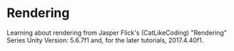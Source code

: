 # Rendering
Learning about rendering from Jasper Flick's (CatLikeCoding) "Rendering" Series
Unity Version: 5.6.7f1 and, for the later tutorials, 2017.4.40f1.
